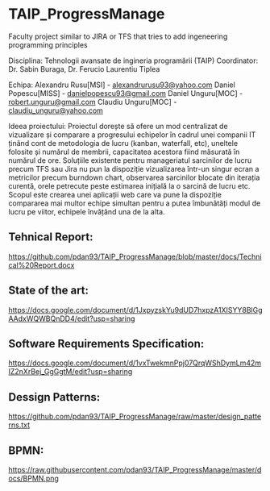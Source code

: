 # TAIP_ProgressManage
Faculty project similar to JIRA or TFS that tries to add ingeneering programming principles

Disciplina: Tehnologii avansate de ingineria programării (TAIP)
Coordinator: Dr. Sabin Buraga, Dr. Ferucio Laurentiu Tiplea 
  
Echipa:
Alexandru Rusu[MSI] - alexandrurusu93@yahoo.com
Daniel Popescu[MISS] - danielpopescu93@gmail.com
Daniel Unguru[MOC]  - robert.unguru@gmail.com
Claudiu Unguru[MOC] - claudiu_unguru@yahoo.com

Ideea proiectului:
Proiectul dorește să ofere un mod centralizat de vizualizare și comparare a progresului echipelor în cadrul unei companii IT ținând cont de metodologia de lucru (kanban, waterfall, etc), uneltele folosite și numărul de membrii, capacitatea acestora fiind măsurată în numărul de ore. 
Soluțiile existente pentru manageriatul sarcinilor de lucru precum TFS sau Jira nu pun la dispoziție vizualizarea într-un singur ecran a metricilor precum burndown chart, observarea sarcinilor blocate din iterația curentă, orele petrecute peste estimarea inițială la o sarcină de lucru etc. Scopul este crearea unei aplicații web care va pune la dispoziție compararea mai multor echipe simultan pentru a putea îmbunătăți modul de lucru pe viitor, echipele învățând una de la alta.

## Tehnical Report:
https://github.com/pdan93/TAIP_ProgressManage/blob/master/docs/Technical%20Report.docx

## State of the art:
https://docs.google.com/document/d/1JxpyzskYu9dUD7hxpzA1XISYY8BlGgAAdxWQWBQnDD4/edit?usp=sharing

## Software Requirements Specification:
https://docs.google.com/document/d/1vxTwekmnPpj07QrqWShDymLm42mIZ2nXrBej_GgGgtM/edit?usp=sharing

## Dessign Patterns:
https://github.com/pdan93/TAIP_ProgressManage/raw/master/design_patterns.txt

## BPMN:
https://raw.githubusercontent.com/pdan93/TAIP_ProgressManage/master/docs/BPMN.png
